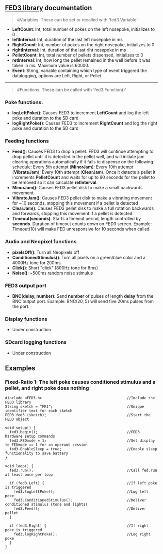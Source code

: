 ## [FED3 library](https://github.com/KravitzLabDevices/FED3_library) documentation

> #Variables.  These can be set or recalled with 'fed3.Variable'
- **LeftCount**: Int, total number of pokes on the left nosepoke, initializes to 0 
- **leftInterval**: Int, duration of the last left nosepoke in ms
- **RightCount**: Int, number of pokes on the right nosepoke, initializes to 0 
- **rightInterval**: Int, duration of the last riht nosepoke in ms
- **PelletCount**: Int, total number of pellets dispensed, initializes to 0
- **retInterval**: Int, how long the pellet remained in the well before it was taken in ms. Maximum value is 60000.
- **Event**: String, variable containing which type of event triggered the datalogging, options are Left, Right, or Pellet

---
  
> #Functions. These can be called with 'fed3.Function()'
### Poke functions.  
- **logLeftPoke()**: Causes FED3 to increment **LeftCount** and log the left poke and duration to the SD card
- **logRightPoke()**: Causes FED3 to increment **RightCount** and log the right poke and duration to the SD card

### Feeding functions
- **Feed()**: Causes FED3 to drop a pellet. FED3 will continue attempting to drop pellet until it is detected in the pellet well, and will initiate jam clearing operations automatically if it fails to dispense on the following schedule: Every 5th attempt (**MinorJam**); Every 10th attempt (**VibrateJam**); Every 10th attempt (**ClearJam**). Once it detects a pellet it increments **PelletCount** and waits for up to 60 seconds for the pellet to be removed so it can calculate **retInterval**.  
- **MinorJam()**: Causes FED3 pellet disk to make a small backwards movement 
- **VibrateJam()**: Causes FED3 pellet disk to make a vibrating movement for ~10 seconds, stopping this movement if a pellet is detected
- **ClearJam()**: Causes FED3 pellet disk to make a full rotation backwards and forwards, stopping this movement if a pellet is detected
- **Timeout(seconds)**: Starts a timeout period, length controlled by **seconds**.  Duration of timeout counts down on FED3 screen. Example: Timeout(10) will make FED unresponsive for 10 seconds when called.

### Audio and Neopixel functions
- **pixelsOff()**: Turn all Neopixels off
- **ConditionedStimulus()**: Turn all pixels on a green/blue color and a 4000Hz tone for 200ms
- **Click()**: Short "click" (800Hz tone for 8ms)
- **Noise()**: ~500ms random noise stimulus

### FED3 output port
- **BNC(delay, number)**: Send **number** of pulses of length **delay** from the BNC output port. Example: BNC(20, 5) will send five 20ms pulses from the port. 

### Display functions
- Under construction

### SDcard logging functions
- Under construction

## Examples
### Fixed-Ratio 1: The left poke causes conditioned stimulus and a pellet, and right poke does nothing 

```
#include <FED3.h>                                       //Include the FED3 library 
String sketch = "FR1";                                  //Unique identifier text for each sketch
FED3 fed3 (sketch);                                     //Start the FED3 object

void setup() {
  fed3.begin();                                         //FED3 hardware setup commands
  fed3.FEDmode = 1;                                     //Set display to FEDmode == 1 for an operant session
  fed3.EnableSleep = true;                              //Enable sleep functionality to save battery
}

void loop() {
  fed3.run();                                           //Call fed.run at least once per loop

  if (fed3.Left) {                                      //If left poke is triggered
    fed3.logLeftPoke();                                 //Log left poke
    fed3.ConditionedStimulus();                         //Deliver conditioned stimulus (tone and lights)
    fed3.Feed();                                        //Deliver pellet
  }
  
  if (fed3.Right) {                                     //If right poke is triggered
    fed3.logRightPoke();                                //Log right poke
  }
}
```
